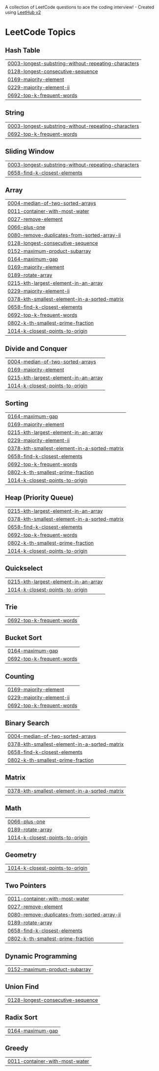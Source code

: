 A collection of LeetCode questions to ace the coding interview! - Created using [LeetHub v2](https://github.com/arunbhardwaj/LeetHub-2.0)
<!---LeetCode Topics Start-->
# LeetCode Topics
## Hash Table
|  |
| ------- |
| [0003-longest-substring-without-repeating-characters](https://github.com/Himanshu-tech-pro/DSA-Practice/tree/master/0003-longest-substring-without-repeating-characters) |
| [0128-longest-consecutive-sequence](https://github.com/Himanshu-tech-pro/DSA-Practice/tree/master/0128-longest-consecutive-sequence) |
| [0169-majority-element](https://github.com/Himanshu-tech-pro/DSA-Practice/tree/master/0169-majority-element) |
| [0229-majority-element-ii](https://github.com/Himanshu-tech-pro/DSA-Practice/tree/master/0229-majority-element-ii) |
| [0692-top-k-frequent-words](https://github.com/Himanshu-tech-pro/DSA-Practice/tree/master/0692-top-k-frequent-words) |
## String
|  |
| ------- |
| [0003-longest-substring-without-repeating-characters](https://github.com/Himanshu-tech-pro/DSA-Practice/tree/master/0003-longest-substring-without-repeating-characters) |
| [0692-top-k-frequent-words](https://github.com/Himanshu-tech-pro/DSA-Practice/tree/master/0692-top-k-frequent-words) |
## Sliding Window
|  |
| ------- |
| [0003-longest-substring-without-repeating-characters](https://github.com/Himanshu-tech-pro/DSA-Practice/tree/master/0003-longest-substring-without-repeating-characters) |
| [0658-find-k-closest-elements](https://github.com/Himanshu-tech-pro/DSA-Practice/tree/master/0658-find-k-closest-elements) |
## Array
|  |
| ------- |
| [0004-median-of-two-sorted-arrays](https://github.com/Himanshu-tech-pro/DSA-Practice/tree/master/0004-median-of-two-sorted-arrays) |
| [0011-container-with-most-water](https://github.com/Himanshu-tech-pro/DSA-Practice/tree/master/0011-container-with-most-water) |
| [0027-remove-element](https://github.com/Himanshu-tech-pro/DSA-Practice/tree/master/0027-remove-element) |
| [0066-plus-one](https://github.com/Himanshu-tech-pro/DSA-Practice/tree/master/0066-plus-one) |
| [0080-remove-duplicates-from-sorted-array-ii](https://github.com/Himanshu-tech-pro/DSA-Practice/tree/master/0080-remove-duplicates-from-sorted-array-ii) |
| [0128-longest-consecutive-sequence](https://github.com/Himanshu-tech-pro/DSA-Practice/tree/master/0128-longest-consecutive-sequence) |
| [0152-maximum-product-subarray](https://github.com/Himanshu-tech-pro/DSA-Practice/tree/master/0152-maximum-product-subarray) |
| [0164-maximum-gap](https://github.com/Himanshu-tech-pro/DSA-Practice/tree/master/0164-maximum-gap) |
| [0169-majority-element](https://github.com/Himanshu-tech-pro/DSA-Practice/tree/master/0169-majority-element) |
| [0189-rotate-array](https://github.com/Himanshu-tech-pro/DSA-Practice/tree/master/0189-rotate-array) |
| [0215-kth-largest-element-in-an-array](https://github.com/Himanshu-tech-pro/DSA-Practice/tree/master/0215-kth-largest-element-in-an-array) |
| [0229-majority-element-ii](https://github.com/Himanshu-tech-pro/DSA-Practice/tree/master/0229-majority-element-ii) |
| [0378-kth-smallest-element-in-a-sorted-matrix](https://github.com/Himanshu-tech-pro/DSA-Practice/tree/master/0378-kth-smallest-element-in-a-sorted-matrix) |
| [0658-find-k-closest-elements](https://github.com/Himanshu-tech-pro/DSA-Practice/tree/master/0658-find-k-closest-elements) |
| [0692-top-k-frequent-words](https://github.com/Himanshu-tech-pro/DSA-Practice/tree/master/0692-top-k-frequent-words) |
| [0802-k-th-smallest-prime-fraction](https://github.com/Himanshu-tech-pro/DSA-Practice/tree/master/0802-k-th-smallest-prime-fraction) |
| [1014-k-closest-points-to-origin](https://github.com/Himanshu-tech-pro/DSA-Practice/tree/master/1014-k-closest-points-to-origin) |
## Divide and Conquer
|  |
| ------- |
| [0004-median-of-two-sorted-arrays](https://github.com/Himanshu-tech-pro/DSA-Practice/tree/master/0004-median-of-two-sorted-arrays) |
| [0169-majority-element](https://github.com/Himanshu-tech-pro/DSA-Practice/tree/master/0169-majority-element) |
| [0215-kth-largest-element-in-an-array](https://github.com/Himanshu-tech-pro/DSA-Practice/tree/master/0215-kth-largest-element-in-an-array) |
| [1014-k-closest-points-to-origin](https://github.com/Himanshu-tech-pro/DSA-Practice/tree/master/1014-k-closest-points-to-origin) |
## Sorting
|  |
| ------- |
| [0164-maximum-gap](https://github.com/Himanshu-tech-pro/DSA-Practice/tree/master/0164-maximum-gap) |
| [0169-majority-element](https://github.com/Himanshu-tech-pro/DSA-Practice/tree/master/0169-majority-element) |
| [0215-kth-largest-element-in-an-array](https://github.com/Himanshu-tech-pro/DSA-Practice/tree/master/0215-kth-largest-element-in-an-array) |
| [0229-majority-element-ii](https://github.com/Himanshu-tech-pro/DSA-Practice/tree/master/0229-majority-element-ii) |
| [0378-kth-smallest-element-in-a-sorted-matrix](https://github.com/Himanshu-tech-pro/DSA-Practice/tree/master/0378-kth-smallest-element-in-a-sorted-matrix) |
| [0658-find-k-closest-elements](https://github.com/Himanshu-tech-pro/DSA-Practice/tree/master/0658-find-k-closest-elements) |
| [0692-top-k-frequent-words](https://github.com/Himanshu-tech-pro/DSA-Practice/tree/master/0692-top-k-frequent-words) |
| [0802-k-th-smallest-prime-fraction](https://github.com/Himanshu-tech-pro/DSA-Practice/tree/master/0802-k-th-smallest-prime-fraction) |
| [1014-k-closest-points-to-origin](https://github.com/Himanshu-tech-pro/DSA-Practice/tree/master/1014-k-closest-points-to-origin) |
## Heap (Priority Queue)
|  |
| ------- |
| [0215-kth-largest-element-in-an-array](https://github.com/Himanshu-tech-pro/DSA-Practice/tree/master/0215-kth-largest-element-in-an-array) |
| [0378-kth-smallest-element-in-a-sorted-matrix](https://github.com/Himanshu-tech-pro/DSA-Practice/tree/master/0378-kth-smallest-element-in-a-sorted-matrix) |
| [0658-find-k-closest-elements](https://github.com/Himanshu-tech-pro/DSA-Practice/tree/master/0658-find-k-closest-elements) |
| [0692-top-k-frequent-words](https://github.com/Himanshu-tech-pro/DSA-Practice/tree/master/0692-top-k-frequent-words) |
| [0802-k-th-smallest-prime-fraction](https://github.com/Himanshu-tech-pro/DSA-Practice/tree/master/0802-k-th-smallest-prime-fraction) |
| [1014-k-closest-points-to-origin](https://github.com/Himanshu-tech-pro/DSA-Practice/tree/master/1014-k-closest-points-to-origin) |
## Quickselect
|  |
| ------- |
| [0215-kth-largest-element-in-an-array](https://github.com/Himanshu-tech-pro/DSA-Practice/tree/master/0215-kth-largest-element-in-an-array) |
| [1014-k-closest-points-to-origin](https://github.com/Himanshu-tech-pro/DSA-Practice/tree/master/1014-k-closest-points-to-origin) |
## Trie
|  |
| ------- |
| [0692-top-k-frequent-words](https://github.com/Himanshu-tech-pro/DSA-Practice/tree/master/0692-top-k-frequent-words) |
## Bucket Sort
|  |
| ------- |
| [0164-maximum-gap](https://github.com/Himanshu-tech-pro/DSA-Practice/tree/master/0164-maximum-gap) |
| [0692-top-k-frequent-words](https://github.com/Himanshu-tech-pro/DSA-Practice/tree/master/0692-top-k-frequent-words) |
## Counting
|  |
| ------- |
| [0169-majority-element](https://github.com/Himanshu-tech-pro/DSA-Practice/tree/master/0169-majority-element) |
| [0229-majority-element-ii](https://github.com/Himanshu-tech-pro/DSA-Practice/tree/master/0229-majority-element-ii) |
| [0692-top-k-frequent-words](https://github.com/Himanshu-tech-pro/DSA-Practice/tree/master/0692-top-k-frequent-words) |
## Binary Search
|  |
| ------- |
| [0004-median-of-two-sorted-arrays](https://github.com/Himanshu-tech-pro/DSA-Practice/tree/master/0004-median-of-two-sorted-arrays) |
| [0378-kth-smallest-element-in-a-sorted-matrix](https://github.com/Himanshu-tech-pro/DSA-Practice/tree/master/0378-kth-smallest-element-in-a-sorted-matrix) |
| [0658-find-k-closest-elements](https://github.com/Himanshu-tech-pro/DSA-Practice/tree/master/0658-find-k-closest-elements) |
| [0802-k-th-smallest-prime-fraction](https://github.com/Himanshu-tech-pro/DSA-Practice/tree/master/0802-k-th-smallest-prime-fraction) |
## Matrix
|  |
| ------- |
| [0378-kth-smallest-element-in-a-sorted-matrix](https://github.com/Himanshu-tech-pro/DSA-Practice/tree/master/0378-kth-smallest-element-in-a-sorted-matrix) |
## Math
|  |
| ------- |
| [0066-plus-one](https://github.com/Himanshu-tech-pro/DSA-Practice/tree/master/0066-plus-one) |
| [0189-rotate-array](https://github.com/Himanshu-tech-pro/DSA-Practice/tree/master/0189-rotate-array) |
| [1014-k-closest-points-to-origin](https://github.com/Himanshu-tech-pro/DSA-Practice/tree/master/1014-k-closest-points-to-origin) |
## Geometry
|  |
| ------- |
| [1014-k-closest-points-to-origin](https://github.com/Himanshu-tech-pro/DSA-Practice/tree/master/1014-k-closest-points-to-origin) |
## Two Pointers
|  |
| ------- |
| [0011-container-with-most-water](https://github.com/Himanshu-tech-pro/DSA-Practice/tree/master/0011-container-with-most-water) |
| [0027-remove-element](https://github.com/Himanshu-tech-pro/DSA-Practice/tree/master/0027-remove-element) |
| [0080-remove-duplicates-from-sorted-array-ii](https://github.com/Himanshu-tech-pro/DSA-Practice/tree/master/0080-remove-duplicates-from-sorted-array-ii) |
| [0189-rotate-array](https://github.com/Himanshu-tech-pro/DSA-Practice/tree/master/0189-rotate-array) |
| [0658-find-k-closest-elements](https://github.com/Himanshu-tech-pro/DSA-Practice/tree/master/0658-find-k-closest-elements) |
| [0802-k-th-smallest-prime-fraction](https://github.com/Himanshu-tech-pro/DSA-Practice/tree/master/0802-k-th-smallest-prime-fraction) |
## Dynamic Programming
|  |
| ------- |
| [0152-maximum-product-subarray](https://github.com/Himanshu-tech-pro/DSA-Practice/tree/master/0152-maximum-product-subarray) |
## Union Find
|  |
| ------- |
| [0128-longest-consecutive-sequence](https://github.com/Himanshu-tech-pro/DSA-Practice/tree/master/0128-longest-consecutive-sequence) |
## Radix Sort
|  |
| ------- |
| [0164-maximum-gap](https://github.com/Himanshu-tech-pro/DSA-Practice/tree/master/0164-maximum-gap) |
## Greedy
|  |
| ------- |
| [0011-container-with-most-water](https://github.com/Himanshu-tech-pro/DSA-Practice/tree/master/0011-container-with-most-water) |
<!---LeetCode Topics End-->